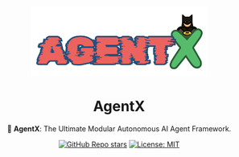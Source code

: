<div align="center">

<img src="docs/images/agentx_logo.png" width="350">

# **AgentX**

🤖 **AgentX**: The Ultimate Modular Autonomous AI Agent Framework.


[![GitHub Repo stars](https://img.shields.io/github/stars/decisionfacts/agentX)](https://github.com/decisionfacts/agentX)
[![License: MIT](https://img.shields.io/badge/License-MIT-green.svg)](https://opensource.org/licenses/MIT)

</div>